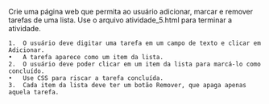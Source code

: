 Crie uma página web que permita ao usuário adicionar, marcar e remover tarefas de uma lista.
Use o arquivo atividade_5.html para terminar a atividade.


	1.	O usuário deve digitar uma tarefa em um campo de texto e clicar em Adicionar.
	•	A tarefa aparece como um item da lista.
	2.	O usuário deve poder clicar em um item da lista para marcá-lo como concluído.
	•	Use CSS para riscar a tarefa concluída.
	3.	Cada item da lista deve ter um botão Remover, que apaga apenas aquela tarefa.